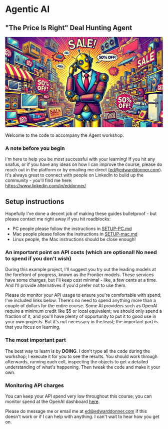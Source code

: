 # Agentic AI

## "The Price Is Right" Deal Hunting Agent

![Price is right](price_agent.jpg)

Welcome to the code to accompany the Agent workshop.

### A note before you begin

I'm here to help you be most successful with your learning! If you hit any snafus, or if you have any ideas on how I can improve the course, please do reach out in the platform or by emailing me direct (ed@edwarddonner.com). It's always great to connect with people on LinkedIn to build up the community - you'll find me here:  
https://www.linkedin.com/in/eddonner/

## Setup instructions

Hopefully I've done a decent job of making these guides bulletproof - but please contact me right away if you hit roadblocks:

- PC people please follow the instructions in [SETUP-PC.md](SETUP-PC.md)
- Mac people please follow the instructions in [SETUP-mac.md](SETUP-mac.md)
- Linux people, the Mac instructions should be close enough!

### An important point on API costs (which are optional! No need to spend if you don't wish)

During this example project, I'll suggest you try out the leading models at the forefront of progress, known as the Frontier models. These services have some charges, but I'll keep cost minimal - like, a few cents at a time. And I'll provide alternatives if you'd prefer not to use them.

Please do monitor your API usage to ensure you're comfortable with spend; I've included links below. There's no need to spend anything more than a couple of dollars for the entire course. Some AI providers such as OpenAI require a minimum credit like \$5 or local equivalent; we should only spend a fraction of it, and you'll have plenty of opportunity to put it to good use in your own projects. But it's not necessary in the least; the important part is that you focus on learning.

### The most important part

The best way to learn is by **DOING**. I don't type all the code during the workshop; I execute it for you to see the results. You should work through afterwards, running each cell, inspecting the objects to get a detailed understanding of what's happening. Then tweak the code and make it your own.

### Monitoring API charges

You can keep your API spend very low throughout this course; you can monitor spend at the OpenAI dashboard [here](https://platform.openai.com/usage).

Please do message me or email me at ed@edwarddonner.com if this doesn't work or if I can help with anything. I can't wait to hear how you get on.
